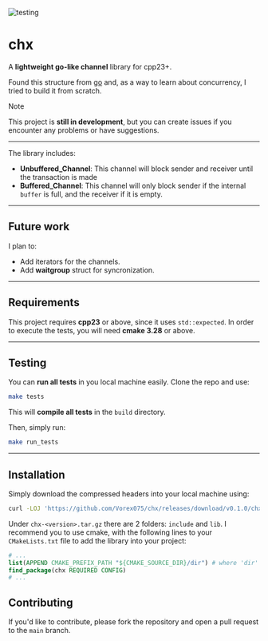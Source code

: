 ![testing](https://github.com/Vorex075/chx/actions/workflows/tests.yml/badge.svg)

# chx
A **lightweight go-like channel** library for cpp23+. 

Found this structure from [go](https://go.dev/) and, as a way to learn about concurrency, I tried to build it from scratch.

> [!NOTE]
> This project is **still in development**, but you can create issues if you encounter any problems or have suggestions.

---
The library includes:
- **Unbuffered_Channel**: This channel will block sender and receiver until the transaction is made
- **Buffered_Channel**: This channel will only block sender if the internal `buffer` is full, and the receiver if it is empty.

---
## Future work
I plan to:
- Add iterators for the channels.
- Add **waitgroup** struct for syncronization.

--- 
## Requirements
This project requires **cpp23** or above, since it uses `std::expected`.
In order to execute the tests, you will need **cmake 3.28** or above.

---

## Testing
You can **run all tests** in you local machine easily. Clone the repo and use:
``` bash
make tests
```
This will **compile all tests** in the `build` directory.

Then, simply run:
``` bash
make run_tests
```

---
## Installation
Simply download the compressed headers into your local machine using: 
``` bash
curl -LOJ 'https://github.com/Vorex075/chx/releases/download/v0.1.0/chx-0.1.0-Linux-x86_64.tar.gz'`. (both .tar.gz and .zip files contains the same)
```

Under `chx-<version>.tar.gz` there are 2 folders: `include` and `lib`. I recommend you to use cmake, with the following lines to your `CMakeLists.txt` file to add the library into your project:
``` Cmake
# ...
list(APPEND CMAKE_PREFIX_PATH "${CMAKE_SOURCE_DIR}/dir") # where 'dir' is the directory where the chx library is located
find_package(chx REQUIRED CONFIG)  
# ...
```

## Contributing
If you'd like to contribute, please fork the repository and open a pull request to the `main` branch.

